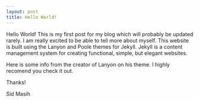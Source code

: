 ```yaml
---
layout: post
title: Hello World! 
---
```


Hello World! This is my first post for my blog which will probably be updated rarely. I am really excited to be able to tell more about myself. This website is built using the Lanyon and Poole themes for Jekyll. Jekyll is a content management system for creating functional, simple, but elegant websites. 

Here is some info from the creator of Lanyon on his theme. I highly recomend you check it out. 

Thanks! 

Sid Masih